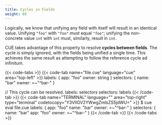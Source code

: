 ```yaml
---
title: Cycles in Fields
weight: 60
---
```


Logically, we know that unifying any field with itself will result in an
identical value. Unifying `"foo"` with `"foo"` *must* equal `"foo"`; unifying
the non-concrete value `int` with `int` must, similarly, result in `int`.

CUE takes advantage of this property to resolve **cycles between fields**.
The cycle is simply ignored, with the fields being unified a single time.
This achieves the same result as attempting to follow the reference cycle ad
infinitum.

{{< code-tabs >}}
{{< code-tab name="file.cue" language="cue" area="top-left" >}}
labels: {
	app:   "foo"
	owner: string
}
selectors: {
	name:  "bar"
	owner: =~"^bar-"
}

// This cycle can be resolved.
labels:    selectors
selectors: labels
{{< /code-tab >}}
{{< code-tab name="TERMINAL" language="" area="top-right" type="terminal" codetocopy="Y3VlIGV2YWwgZmlsZS5jdWU=" >}}
$ cue eval file.cue
labels: {
    app:   "foo"
    name:  "bar"
    owner: =~"^bar-"
}
selectors: {
    name:  "bar"
    app:   "foo"
    owner: =~"^bar-"
}
{{< /code-tab >}}
{{< /code-tabs >}}
